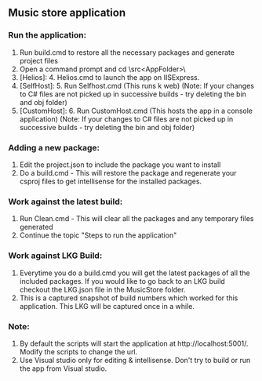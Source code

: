 ## Music store application

### Run the application:
1. Run build.cmd to restore all the necessary packages and generate project files
2. Open a command prompt and cd \src\<AppFolder>\
3. [Helios]:
	4. Helios.cmd to launch the app on IISExpress.
4. [SelfHost]:
	5. Run Selfhost.cmd (This runs k web) (Note: If your changes to C# files are not picked up in successive builds - try deleting the bin and obj folder)
5. [CustomHost]:
	6. Run CustomHost.cmd (This hosts the app in a console application) (Note: If your changes to C# files are not picked up in successive builds - try deleting the bin and obj folder)

### Adding a new package:
1. Edit the project.json to include the package you want to install
2. Do a build.cmd - This will restore the package and regenerate your csproj files to get intellisense for the installed packages.

### Work against the latest build:
1. Run Clean.cmd - This will clear all the packages and any temporary files generated
2. Continue the topic "Steps to run the application"

### Work against LKG Build:
1. Everytime you do a build.cmd you will get the latest packages of all the included packages. If you would like to go back to an LKG build checkout the LKG.json file in the MusicStore folder.
2. This is a captured snapshot of build numbers which worked for this application. This LKG will be captured once in a while. 

### Note:
1. By default the scripts will start the application at http://localhost:5001/. Modify the scripts to change the url. 
2. Use Visual studio only for editing & intellisense. Don't try to build or run the app from Visual studio.